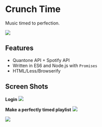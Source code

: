 # Crunch Time

Music timed to perfection.

![](http://i.imgur.com/V7cFabp.gif)

## Features

- Quantone API + Spotify API
- Written in ES6 and Node.js with `Promises`
- HTML/Less/Browserify


## Screen Shots

**Login**
![](http://i.imgur.com/aWwIjjD.png)

**Make a perfectly timed playlist**
![](http://i.imgur.com/O2daW5B.png)

![](http://i.imgur.com/zWSARrX.png)